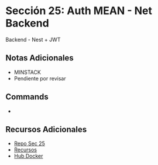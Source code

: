 # Sección 25: Auth MEAN - Net Backend
Backend - Nest + JWT

## Notas Adicionales
- MINSTACK
- Pendiente por revisar

## Commands
-

## Recursos Adicionales
- [Repo Sec 25](https://github.com/Klerith/angular-nest-backend/tree/fin-seccion-25)
- [Recursos](https://cursos.devtalles.com/pages/mas-talento)
- [Hub Docker](https://hub.docker.com/)